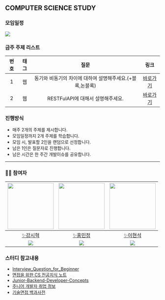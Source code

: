 ## COMPUTER SCIENCE STUDY

### 모임일정
<img src="https://img.shields.io/badge/매주_화요일_21시-FF9900?style=for-the-badge&logo=date&logoColor=white">

### 금주 주제 리스트
|번호| 태그 | 질문 | 링크 |
|:---:|:---:|:---:|:---:|
|1| 웹 |동기와 비동기의 차이에 대하여 설명해주세요.(+블록,논블록)| [바로가기](https://github.com/BBack-BBoo-Team/CS_Study/tree/63714120d3814f430bad6f2cbb30cbb870964830/%EC%9A%B4%EC%98%81%EC%B2%B4%EC%A0%9C/%EB%8F%99%EA%B8%B0%EC%99%80%20%EB%B9%84%EB%8F%99%EA%B8%B0%EC%9D%98%20%EC%B0%A8%EC%9D%B4%EC%97%90%20%EB%8C%80%ED%95%98%EC%97%AC%20%EC%84%A4%EB%AA%85%ED%95%B4%EC%A3%BC%EC%84%B8%EC%9A%94.) |
|2| 웹 |RESTFulAPI에 대해서 설명해주세요.| [바로가기](https://github.com/BBack-BBoo-Team/CS_Study/tree/b3167e46ee5fd3282ed201b291b37a0fbd966746/%EC%9B%B9/RESTFul%20API%EC%97%90%20%EB%8C%80%ED%95%B4%20%EC%84%A4%EB%AA%85%ED%95%B4%EC%A3%BC%EC%84%B8%EC%9A%94.)|



### 진행방식
- 매주 2개의 주제를 제시합니다.
- 모임일정까지 2개 주제를 학습합니다.
- 모임 시, 발표할 2인을 랜덤으로 선정합니다.
- 남은 1인은 질문자로 진행합니다.
- 남은 시간은 한 주간 개발이슈를 공유합니다.
  
---

### 🙋‍♂️ 참여자
|[<img src="https://avatars.githubusercontent.com/u/79829085?v=4" width="150px;" alt=""/>](https://github.com/Si-Hyeak-KANG) |[<img src="https://avatars.githubusercontent.com/u/95335294?v=4" width="150px">](https://github.com/hongmj37)|[<img src="https://avatars.githubusercontent.com/u/98211110?v=4" width="150px" >](https://github.com/HYUNSUK331)|
|:---:|:---:|:---:|
|[✨강시혁](https://github.com/Si-Hyeak-KANG) |[✨홍민정](https://github.com/hongmj37) |[✨이현석](https://github.com/HYUNSUK331)|
|[<img src="http://mazassumnida.wtf/api/mini/generate_badge?boj=zlcls456">](https://solved.ac/profile/zlcls456)|[<img src="http://mazassumnida.wtf/api/mini/generate_badge?boj=hongmj37">](https://solved.ac/profile/hongmj37)|[<img src="http://mazassumnida.wtf/api/mini/generate_badge?boj=rjqnrdl331">](https://solved.ac/profile/rjqnrdl331)|

### 스터디 참고내용
- [Interview_Question_for_Beginner](https://github.com/JaeYeopHan/Interview_Question_for_Beginner)
- [면접을 위한 CS 전공지식 노트](https://www.yes24.com/Product/Goods/108887922)
- [Junior-Backend-Developer-Concepts](https://github.com/Lob-dev/Junior-Backend-Developer-Concepts)
- [주니어 개발자 취업 정보](https://github.com/jojoldu/junior-recruit-scheduler)
- [기술면접 백과사전](https://github.com/gyoogle/tech-interview-for-developer)

